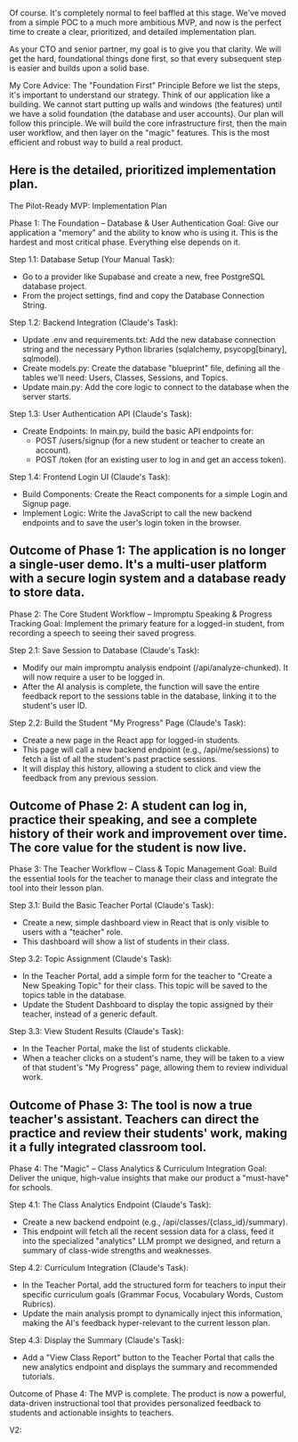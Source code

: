 Of course. It's completely normal to feel baffled at this stage. We've moved from a simple POC to a much more ambitious MVP, and now is the perfect time to create a clear, prioritized, and detailed implementation plan.

As your CTO and senior partner, my goal is to give you that clarity. We will get the hard, foundational things done first, so that every subsequent step is easier and builds upon a solid base.

My Core Advice: The "Foundation First" Principle
Before we list the steps, it's important to understand our strategy. Think of our application like a building. We cannot start putting up walls and windows (the features) until we have a solid foundation (the database and user accounts). Our plan will follow this principle. We will build the core infrastructure first, then the main user workflow, and then layer on the "magic" features. This is the most efficient and robust way to build a real product.

Here is the detailed, prioritized implementation plan.
----------------------------------------------------------

The Pilot-Ready MVP: Implementation Plan

Phase 1: The Foundation – Database & User Authentication
Goal: Give our application a "memory" and the ability to know who is using it. This is the hardest and most critical phase. Everything else depends on it.

Step 1.1: Database Setup (Your Manual Task):
- Go to a provider like Supabase and create a new, free PostgreSQL database project.
- From the project settings, find and copy the Database Connection String.

Step 1.2: Backend Integration (Claude's Task):
- Update .env and requirements.txt: Add the new database connection string and the necessary Python libraries (sqlalchemy, psycopg[binary], sqlmodel).
- Create models.py: Create the database "blueprint" file, defining all the tables we'll need: Users, Classes, Sessions, and Topics.
- Update main.py: Add the core logic to connect to the database when the server starts.

Step 1.3: User Authentication API (Claude's Task):
- Create Endpoints: In main.py, build the basic API endpoints for:
    - POST /users/signup (for a new student or teacher to create an account).
    - POST /token (for an existing user to log in and get an access token).

Step 1.4: Frontend Login UI (Claude's Task):
- Build Components: Create the React components for a simple Login and Signup page.
- Implement Logic: Write the JavaScript to call the new backend endpoints and to save the user's login token in the browser.

Outcome of Phase 1: The application is no longer a single-user demo. It's a multi-user platform with a secure login system and a database ready to store data.
-------------------------------------------------

Phase 2: The Core Student Workflow – Impromptu Speaking & Progress Tracking
Goal: Implement the primary feature for a logged-in student, from recording a speech to seeing their saved progress.

Step 2.1: Save Session to Database (Claude's Task):
- Modify our main impromptu analysis endpoint (/api/analyze-chunked). It will now require a user to be logged in.
- After the AI analysis is complete, the function will save the entire feedback report to the sessions table in the database, linking it to the student's user ID.

Step 2.2: Build the Student "My Progress" Page (Claude's Task):
- Create a new page in the React app for logged-in students.
- This page will call a new backend endpoint (e.g., /api/me/sessions) to fetch a list of all the student's past practice sessions.
- It will display this history, allowing a student to click and view the feedback from any previous session.

Outcome of Phase 2: A student can log in, practice their speaking, and see a complete history of their work and improvement over time. The core value for the student is now live.
-----------------------------------------------------

Phase 3: The Teacher Workflow – Class & Topic Management
Goal: Build the essential tools for the teacher to manage their class and integrate the tool into their lesson plan.

Step 3.1: Build the Basic Teacher Portal (Claude's Task):
- Create a new, simple dashboard view in React that is only visible to users with a "teacher" role.
- This dashboard will show a list of students in their class.

Step 3.2: Topic Assignment (Claude's Task):
- In the Teacher Portal, add a simple form for the teacher to "Create a New Speaking Topic" for their class. This topic will be saved to the   topics table in the database.
- Update the Student Dashboard to display the topic assigned by their teacher, instead of a generic default.

Step 3.3: View Student Results (Claude's Task):
- In the Teacher Portal, make the list of students clickable.
- When a teacher clicks on a student's name, they will be taken to a view of that student's "My Progress" page, allowing them to review individual work.

Outcome of Phase 3: The tool is now a true teacher's assistant. Teachers can direct the practice and review their students' work, making it a fully integrated classroom tool.
-------------------------------------------------------
Phase 4: The "Magic" – Class Analytics & Curriculum Integration
Goal: Deliver the unique, high-value insights that make our product a "must-have" for schools.

Step 4.1: The Class Analytics Endpoint (Claude's Task):
- Create a new backend endpoint (e.g., /api/classes/{class_id}/summary).
- This endpoint will fetch all the recent session data for a class, feed it into the specialized "analytics" LLM prompt we designed, and return a summary of class-wide strengths and weaknesses.

Step 4.2: Curriculum Integration (Claude's Task):
- In the Teacher Portal, add the structured form for teachers to input their specific curriculum goals (Grammar Focus, Vocabulary Words, Custom Rubrics).
- Update the main analysis prompt to dynamically inject this information, making the AI's feedback hyper-relevant to the current lesson plan.

Step 4.3: Display the Summary (Claude's Task):
- Add a "View Class Report" button to the Teacher Portal that calls the new analytics endpoint and displays the summary and recommended tutorials. 

Outcome of Phase 4: The MVP is complete. The product is now a powerful, data-driven instructional tool that provides personalized feedback to students and actionable insights to teachers.





V2: 
